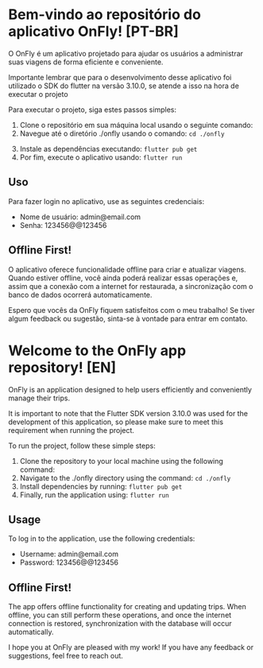 <h1>Bem-vindo ao repositório do aplicativo OnFly! [PT-BR]</h1>

<p>O OnFly é um aplicativo projetado para ajudar os usuários a administrar suas viagens de forma eficiente e conveniente.</p>
<p>Importante lembrar que para o desenvolvimento desse aplicativo foi utilizado o SDK do flutter na versão 3.10.0, se atende a isso na hora de executar o projeto</p>

<p>Para executar o projeto, siga estes passos simples:</p>

<ol>
  <li>
    Clone o repositório em sua máquina local usando o seguinte comando:
  </li>
  <li>
   Navegue até o diretório ./onfly usando o comando: <code>cd ./onfly
   </code>
  </li>
  <li>
    Instale as dependências executando: <code>flutter pub get</code>
  </li>
  <li>
    Por fim, execute o aplicativo usando: <code>flutter run</code>
  </li>
</ol>

<h2>Uso</h2>
<p>Para fazer login no aplicativo, use as seguintes credenciais:</p>

<ul>
  <li>
    Nome de usuário: admin@email.com
  </li>
  <li>
   Senha: 123456@@123456
  </li>
</ul>

<h2>Offline First!</h2>
<p>
  O aplicativo oferece funcionalidade offline para criar e atualizar viagens. Quando estiver offline, você ainda poderá realizar essas operações e, assim que a conexão com a internet for restaurada, a sincronização com o banco de dados ocorrerá automaticamente.
</p>


<span>Espero que vocês da OnFly fiquem satisfeitos com o meu trabalho! Se tiver algum feedback ou sugestão, sinta-se à vontade para entrar em contato.</span>



<h1>Welcome to the OnFly app repository! [EN]</h1>
<p>OnFly is an application designed to help users efficiently and conveniently manage their trips.</p>
<p>It is important to note that the Flutter SDK version 3.10.0 was used for the development of this application, so please make sure to meet this requirement when running the project.</p>
<p>To run the project, follow these simple steps:</p>
<ol>
  <li>
    Clone the repository to your local machine using the following command:
  </li>
  <li>
   Navigate to the ./onfly directory using the command: <code>cd ./onfly</code>
  </li>
  <li>
    Install dependencies by running: <code>flutter pub get</code>
  </li>
  <li>
    Finally, run the application using: <code>flutter run</code>
  </li>
</ol>
<h2>Usage</h2>
<p>To log in to the application, use the following credentials:</p>
<ul>
  <li>
    Username: admin@email.com
  </li>
  <li>
   Password: 123456@@123456
  </li>
</ul>
<h2>Offline First!</h2>
<p>
  The app offers offline functionality for creating and updating trips. When offline, you can still perform these operations, and once the internet connection is restored, synchronization with the database will occur automatically.
</p>
<span>I hope you at OnFly are pleased with my work! If you have any feedback or suggestions, feel free to reach out.</span>
